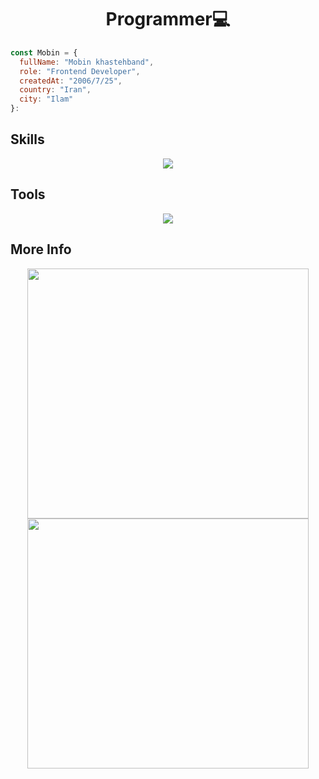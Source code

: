 <h1 align="center">Programmer💻</h1>

```js
const Mobin = {
  fullName: "Mobin khastehband",
  role: "Frontend Developer",
  createdAt: "2006/7/25",
  country: "Iran",
  city: "Ilam"
}:
```

<h2>Skills</h2>

<div align="center">
    <img src="https://skillicons.dev/icons?i=html,css,tailwind,bootstrap,materialui,js,regex,jquery,react,vite,redux,git,npm,cs" />
</div>

<h2>Tools</h2>

<div align="center">
    <img src="https://skillicons.dev/icons?i=vscode,postman,github" />
</div>

<h2>More Info</h2>

<div align="center">
    <img height="400px" width="450px" src="https://github-readme-stats.vercel.app/api?username=narko-kh&show=reviews,discussions_started,discussions_answered,prs_merged,prs_merged_percentage&theme=tokyonight" /><img height="400px" width="450px" src="https://github-readme-stats.vercel.app/api/top-langs/?username=narko-kh&layout=pie&theme=tokyonight" />
</div>
